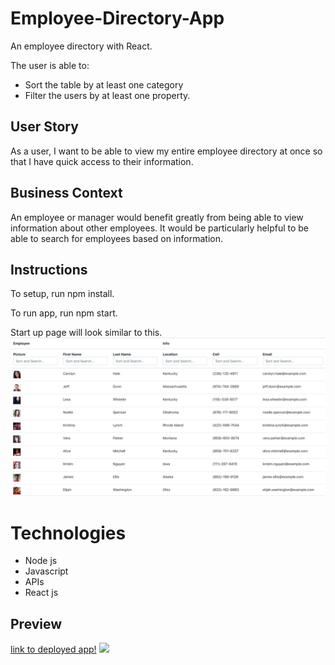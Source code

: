 # Employee-Directory-App

An employee directory with React.

The user is able to:

- Sort the table by at least one category
- Filter the users by at least one property.

## User Story

As a user, I want to be able to view my entire employee directory at once so that I have quick access to their information.

## Business Context

An employee or manager would benefit greatly from being able to view information about other employees. It would be particularly helpful to be able to search for employees based on information.

## Instructions

To setup, run npm install.

To run app, run npm start.

Start up page will look similar to this.
![](pageStartupScreenShot.png)

# Technologies

- Node js
- Javascript
- APIs
- React js

## Preview

[link to deployed app!]()
![](employeeDirectoryAppDemo.gif)
